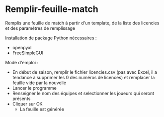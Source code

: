 # Remplir-feuille-match
Remplis une feuille de match à partir d'un template, de la liste des licencies et des paramètres de remplissage

Installation de package Python nécessaires :
* openpyxl
* FreeSimpleGUI

Mode d'emploi : 
* En début de saison, remplir le fichier licencies.csv (pas avec Excel, il a tendance à supprimer les 0 des numéros de licences) et remplacer la feuille vide par la nouvelle
* Lancer le programme
* Renseigner le nom des équipes et selectionner les joueurs qui seront présents
* Cliquer sur OK
    * La feuille est générée 
